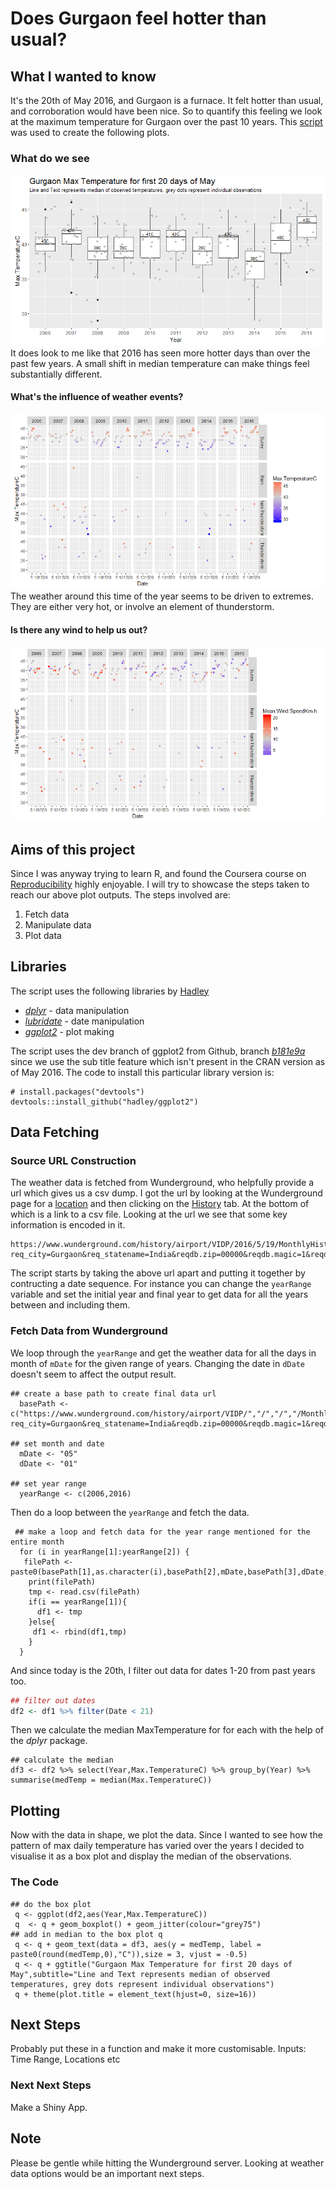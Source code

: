 # Does Gurgaon feel hotter than usual?

## What I wanted to know
It's the 20th of May 2016, and Gurgaon is a furnace. It felt hotter than usual, and corroboration would have been nice. So to quantify this feeling we look at the maximum temperature for Gurgaon over the past 10 years. This [script](gurgaonWeather.r) was used to create the following plots.
### What do we see
![Gurgaon Weather Yearly Maximum Temperature Plot 2006-2016](Rplot05.png)  
It does look to me like that 2016 has seen more hotter days than over the past few years. A small shift in median temperature can make things feel substantially different.
#### What's the influence of weather events?
![Gurgaon Weather Yearly Maximum Temperature Trend Plot 2006-2016 by weather type](Rplot09.png) 
The weather around this time of the year seems to be driven to extremes. They are either very hot, or involve an element of thunderstorm.
#### Is there any wind to help us out?
![Gurgaon Weather Yearly Maximum Temperature Trend Plot 2006-2016 by weather type](Rplot07.png)
## Aims of this project
Since I was anyway trying to learn R, and found the Coursera course on [Reproducibility](https://www.coursera.org/learn/reproducible-research) highly enjoyable. I will try to showcase the steps taken to reach our above plot outputs. The steps involved are:  
1. Fetch data  
2. Manipulate data  
3. Plot data  

## Libraries
The script uses the following libraries by [Hadley](https://github.com/hadley)  
* [*dplyr*](https://github.com/hadley/dplyr) - data manipulation  
* [*lubridate*](https://github.com/hadley/lubridate) - date manipulation  
* [*ggplot2*](https://github.com/hadley/ggplot2) - plot making
 
The script uses the dev branch of ggplot2 from Github, branch [*b181e9a*](https://github.com/hadley/ggplot2) since we use the sub title feature which isn't present in the CRAN version as of May 2016. The code to install this particular library version is:

    # install.packages("devtools")
    devtools::install_github("hadley/ggplot2")
    
## Data Fetching
### Source URL Construction
The weather data is fetched from Wunderground, who helpfully provide a url which gives us a csv dump. I got the url by looking at the Wunderground page for a [location](https://www.wunderground.com/in/gurgaon) and then clicking on the [History](https://www.wunderground.com/history/airport/VIDP/2016/05/20/DailyHistory.html?req_city=Gurgaon&req_statename=India&reqdb.zip=00000&reqdb.magic=1&reqdb.wmo=42178) tab.  At the bottom of which is a link to a csv file. Looking at the url we see that some key information is encoded in it.

    https://www.wunderground.com/history/airport/VIDP/2016/5/19/MonthlyHistory.html?req_city=Gurgaon&req_statename=India&reqdb.zip=00000&reqdb.magic=1&reqdb.wmo=42178&format=1

The script starts by taking the above url apart and putting it together by contructing a date sequence. For instance you can change the ```yearRange``` variable and set the initial year and final year to get data for all the years between and including them.  

### Fetch Data from Wunderground
We loop through the ```yearRange``` and get the weather data for all the days in month of ```mDate``` for the given range of years.  Changing the date in ```dDate``` doesn't seem to affect the output result. 

    ## create a base path to create final data url
      basePath <- c("https://www.wunderground.com/history/airport/VIDP/","/","/","/MonthlyHistory.html?req_city=Gurgaon&req_statename=India&reqdb.zip=00000&reqdb.magic=1&reqdb.wmo=42178&format=1")  
    
    ## set month and date
      mDate <- "05"
      dDate <- "01"
      
    ## set year range
      yearRange <- c(2006,2016)

Then do a loop between the ```yearRange``` and fetch the data.

     ## make a loop and fetch data for the year range mentioned for the entire month
      for (i in yearRange[1]:yearRange[2]) {
       filePath <- paste0(basePath[1],as.character(i),basePath[2],mDate,basePath[3],dDate,basePath[4])
        print(filePath)
        tmp <- read.csv(filePath)
        if(i == yearRange[1]){
          df1 <- tmp
        }else{
         df1 <- rbind(df1,tmp)
        }
      }

And since today is the 20th, I filter out data for dates 1-20 from past years too. 
```r
## filter out dates
df2 <- df1 %>% filter(Date < 21)
```
Then we calculate the median MaxTemperature for for each with the help of the *dplyr* package.  

    ## calculate the median  
    df3 <- df2 %>% select(Year,Max.TemperatureC) %>% group_by(Year) %>% summarise(medTemp = median(Max.TemperatureC))

## Plotting
Now with the data in shape, we plot the data. Since I wanted to see how the pattern of max daily temperature has varied over the years I decided to visualise it as a box plot and display the median of the observations.

### The Code
    ## do the box plot
     q <- ggplot(df2,aes(Year,Max.TemperatureC))
     q  <- q + geom_boxplot() + geom_jitter(colour="grey75")
    ## add in median to the box plot q
     q <- q + geom_text(data = df3, aes(y = medTemp, label = paste0(round(medTemp,0),"C")),size = 3, vjust = -0.5)
     q <- q + ggtitle("Gurgaon Max Temperature for first 20 days of May",subtitle="Line and Text represents median of observed temperatures, grey dots represent individual observations")
     q + theme(plot.title = element_text(hjust=0, size=16))  

## Next Steps
Probably put these in a function and make it more customisable. 
Inputs: Time Range, Locations etc  

### Next Next Steps
Make a Shiny App.

## Note
Please be gentle while hitting the Wunderground server. Looking at weather data options would be an important next steps. 
